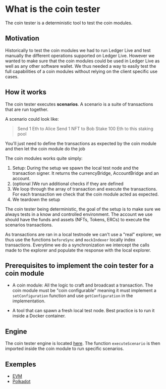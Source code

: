 # What is the coin tester

The coin tester is a deterministic tool to test the coin modules.

## Motivation

Historically to test the coin modules we had to run Ledger Live and test manually the different operations supported on Ledger Live. However we wanted to make sure that the coin modules could be used in Ledger Live as well as any other software wallet. We thus needed a way to easily test the full capabilities of a coin modules without relying on the client specific use cases.

## How it works

The coin tester executes **scenarios**. A scenario is a suite of transactions that are run together.

A scenario could look like:

> Send 1 Eth to Alice
> Send 1 NFT to Bob
> Stake 100 Eth to this staking pool 

You'll just need to define the transactions as expected by the coin module and then let the coin module do the job

The coin modules works quite simply:

1. Setup: During the setup we spawn the local test node and the transaction signer. It returns the currencyBridge, AccountBridge and an account.
2. (optional )We run additional checks if they are defined
3. We loop through the array of transaction and execute the transactions. For each transaction we check that the coin module acted as expected.
4. We teardown the setup

The coin tester being deterministic, the goal of the setup is to make sure we always tests in a know and controlled environment. The account we use should have the funds and assets (NFTs, Tokens, ERCs) to execute the scenarios transactions.

As transactions are ran in a local testnode we can't use a "real" explorer, we thus use the functions `beforeSync` and `mockIndexer` locally index transactions.
Everytime we do a synchronization we intercept the calls made to the explorer and populate the response with the local explorer.

## Prerequisites to implement the coin tester for a coin module

- A coin module: All the logic to craft and broadcast a transaction. The coin module must be "coin configurable" meaning it must implement a `setConfiguration` function and use `getConfiguration` in the implementation.

- A tool that can spawn a fresh local test node. Best practice is to run it inside a Docker container.


## Engine

The coin tester engine is located [here](https://github.com/LedgerHQ/ledger-live/blob/develop/libs/coin-tester/src/main.ts). The function `executeScenario` is then imported inside the coin module to run specific scenarios.

## Exemples

- [EVM](https://github.com/LedgerHQ/ledger-live/tree/develop/libs/coin-modules/coin-evm/src/__tests__/coin-tester)
- [Polkadot](https://github.com/LedgerHQ/ledger-live/tree/develop/libs/coin-modules/coin-polkadot/src/test/coin-tester)
